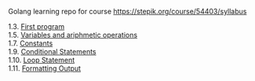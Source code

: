 Golang learning repo for course https://stepik.org/course/54403/syllabus

1.3. [First program](1.3)  
1.5. [Variables and ariphmetic operations](1.5)  
1.7. [Constants](1.7)  
1.9. [Conditional Statements](1.9)  
1.10. [Loop Statement](1.10)  
1.11. [Formatting Output](1.11)  